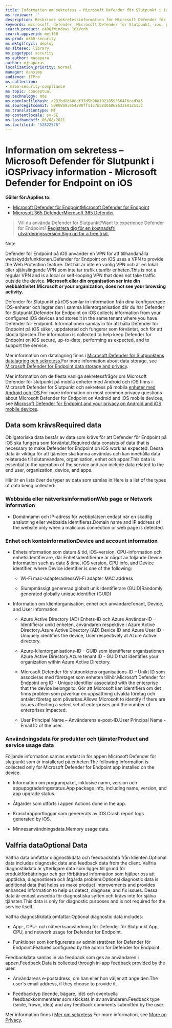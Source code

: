 ```yaml
---
title: Information om sekretess – Microsoft Defender för Slutpunkt i iOS
ms.reviewer: ''
description: Beskriver sekretessinformation för Microsoft Defender för Slutpunkt i iOS
keywords: microsoft, defender, Microsoft Defender för Slutpunkt, ios, princip, översikt
search.product: eADQiWindows 10XVcnh
search.appverid: met150
ms.prod: m365-security
ms.mktglfcycl: deploy
ms.sitesec: library
ms.pagetype: security
ms.author: macapara
author: mjcaparas
localization_priority: Normal
manager: dansimp
audience: ITPro
ms.collection:
- m365-security-compliance
ms.topic: conceptual
ms.technology: mde
ms.openlocfilehash: a232bd8d600df37d5b9b01921859556476ced345
ms.sourcegitcommit: 50908a93554290ff1157b58d0a868a33e012513c
ms.translationtype: MT
ms.contentlocale: sv-SE
ms.lasthandoff: 06/08/2021
ms.locfileid: "52822376"
---
```

# <a name="privacy-information---microsoft-defender-for-endpoint-on-ios"></a><span data-ttu-id="4850d-104">Information om sekretess – Microsoft Defender för Slutpunkt i iOS</span><span class="sxs-lookup"><span data-stu-id="4850d-104">Privacy information - Microsoft Defender for Endpoint on iOS</span></span>

<span data-ttu-id="4850d-105">**Gäller för:**</span><span class="sxs-lookup"><span data-stu-id="4850d-105">**Applies to:**</span></span>
- [<span data-ttu-id="4850d-106">Microsoft Defender för Endpoint</span><span class="sxs-lookup"><span data-stu-id="4850d-106">Microsoft Defender for Endpoint</span></span>](https://go.microsoft.com/fwlink/p/?linkid=2154037)
- [<span data-ttu-id="4850d-107">Microsoft 365 Defender</span><span class="sxs-lookup"><span data-stu-id="4850d-107">Microsoft 365 Defender</span></span>](https://go.microsoft.com/fwlink/?linkid=2118804)

> <span data-ttu-id="4850d-108">Vill du använda Defender för Slutpunkt?</span><span class="sxs-lookup"><span data-stu-id="4850d-108">Want to experience Defender for Endpoint?</span></span> [<span data-ttu-id="4850d-109">Registrera dig för en kostnadsfri utvärderingsversion.</span><span class="sxs-lookup"><span data-stu-id="4850d-109">Sign up for a free trial.</span></span>](https://www.microsoft.com/microsoft-365/windows/microsoft-defender-atp?ocid=docs-wdatp-investigateip-abovefoldlink)

> [!NOTE]
> <span data-ttu-id="4850d-110">Defender för Endpoint på iOS använder en VPN för att tillhandahålla webskyddsfunktionen.</span><span class="sxs-lookup"><span data-stu-id="4850d-110">Defender for Endpoint on iOS uses a VPN to provide the Web Protection feature.</span></span> <span data-ttu-id="4850d-111">Det här är inte en vanlig VPN och är en lokal eller självslingande VPN som inte tar trafik utanför enheten.</span><span class="sxs-lookup"><span data-stu-id="4850d-111">This is not a regular VPN and is a local or self-looping VPN that does not take traffic outside the device.</span></span> <span data-ttu-id="4850d-112">**Microsoft eller din organisation ser inte din webbaktivitet.**</span><span class="sxs-lookup"><span data-stu-id="4850d-112">**Microsoft or your organization, does not see your browsing activity.**</span></span>

<span data-ttu-id="4850d-113">Defender för Slutpunkt på iOS samlar in information från dina konfigurerade iOS-enheter och lagrar den i samma klientorganisation där du har Defender för Slutpunkt.</span><span class="sxs-lookup"><span data-stu-id="4850d-113">Defender for Endpoint on iOS collects information from your configured iOS devices and stores it in the same tenant where you have Defender for Endpoint.</span></span> <span data-ttu-id="4850d-114">Informationen samlas in för att hålla Defender för Endpoint på iOS säker, uppdaterad och fungerar som förväntat, och för att stödja tjänsten.</span><span class="sxs-lookup"><span data-stu-id="4850d-114">The information is collected to help keep Defender for Endpoint on iOS secure, up-to-date, performing as expected, and to support the service.</span></span>

<span data-ttu-id="4850d-115">Mer information om datalagring finns i [Microsoft Defender för Slutpunktens datalagring och sekretess.](data-storage-privacy.md)</span><span class="sxs-lookup"><span data-stu-id="4850d-115">For more information about data storage, see [Microsoft Defender for Endpoint data storage and privacy](data-storage-privacy.md).</span></span>


<span data-ttu-id="4850d-116">Mer information om de flesta vanliga sekretessfrågor om Microsoft Defender för slutpunkt på mobila enheter med Android och iOS finns i Microsoft Defender för Slutpunkt och sekretess på mobila [enheter med Android och iOS.](https://support.microsoft.com/topic/microsoft-defender-for-endpoint-and-your-privacy-on-android-and-ios-mobile-devices-4109bc54-8ec5-4433-9c33-d359b75ac22a)</span><span class="sxs-lookup"><span data-stu-id="4850d-116">For more information on most common privacy questions about Microsoft Defender for Endpoint on Android and iOS mobile devices, see [Microsoft Defender for Endpoint and your privacy on Android and iOS mobile devices](https://support.microsoft.com/topic/microsoft-defender-for-endpoint-and-your-privacy-on-android-and-ios-mobile-devices-4109bc54-8ec5-4433-9c33-d359b75ac22a).</span></span>

## <a name="required-data"></a><span data-ttu-id="4850d-117">Data som krävs</span><span class="sxs-lookup"><span data-stu-id="4850d-117">Required data</span></span> 

<span data-ttu-id="4850d-118">Obligatoriska data består av data som krävs för att Defender för Endpoint på iOS ska fungera som förväntat.</span><span class="sxs-lookup"><span data-stu-id="4850d-118">Required data consists of data that is necessary to make Defender for Endpoint on iOS work as expected.</span></span> <span data-ttu-id="4850d-119">Dessa data är viktiga för att tjänsten ska kunna användas och kan innehålla data relaterade till slutanvändare, organisation, enhet och appar.</span><span class="sxs-lookup"><span data-stu-id="4850d-119">This data is essential to the operation of the service and can include data related to the end user, organization, device, and apps.</span></span> 

<span data-ttu-id="4850d-120">Här är en lista över de typer av data som samlas in:</span><span class="sxs-lookup"><span data-stu-id="4850d-120">Here is a list of the types of data being collected:</span></span> 

### <a name="web-page-or-network-information"></a><span data-ttu-id="4850d-121">Webbsida eller nätverksinformation</span><span class="sxs-lookup"><span data-stu-id="4850d-121">Web page or Network information</span></span> 

- <span data-ttu-id="4850d-122">Domännamn och IP-adress för webbplatsen endast när en skadlig anslutning eller webbsida identifieras.</span><span class="sxs-lookup"><span data-stu-id="4850d-122">Domain name and IP address of the website only when a malicious connection or web page is detected.</span></span> 

### <a name="device-and-account-information"></a><span data-ttu-id="4850d-123">Enhet och kontoinformation</span><span class="sxs-lookup"><span data-stu-id="4850d-123">Device and account information</span></span> 

- <span data-ttu-id="4850d-124">Enhetsinformation som datum & tid, iOS-version, CPU-information och enhetsidentifierare, där Enhetsidentifierare är något av följande:</span><span class="sxs-lookup"><span data-stu-id="4850d-124">Device information such as date & time, iOS version, CPU info, and Device identifier, where Device identifier is one of the following:</span></span> 

    - <span data-ttu-id="4850d-125">Wi-Fi mac-adapteradress</span><span class="sxs-lookup"><span data-stu-id="4850d-125">Wi-Fi adapter MAC address</span></span> 

    - <span data-ttu-id="4850d-126">Slumpmässigt genererad globalt unik identifierare (GUID)</span><span class="sxs-lookup"><span data-stu-id="4850d-126">Randomly generated globally unique identifier (GUID)</span></span> 

- <span data-ttu-id="4850d-127">Information om klientorganisation, enhet och användare</span><span class="sxs-lookup"><span data-stu-id="4850d-127">Tenant, Device, and User information</span></span> 

    - <span data-ttu-id="4850d-128">Azure Active Directory (AD) Enhets-ID och Azure Användar-ID – Identifierar unikt enheten, användaren respektive i Azure Active Directory.</span><span class="sxs-lookup"><span data-stu-id="4850d-128">Azure Active Directory (AD) Device ID and Azure User ID - Uniquely identifies the device, User respectively at Azure Active directory.</span></span> 

    - <span data-ttu-id="4850d-129">Azure-klientorganisations-ID – GUID som identifierar organisationen Azure Active Directory.</span><span class="sxs-lookup"><span data-stu-id="4850d-129">Azure tenant ID - GUID that identifies your organization within Azure Active Directory.</span></span> 

    - <span data-ttu-id="4850d-130">Microsoft Defender för slutpunktens organisations-ID – Unikt ID som associeras med företaget som enheten tillhör.</span><span class="sxs-lookup"><span data-stu-id="4850d-130">Microsoft Defender for Endpoint org ID - Unique identifier associated with the enterprise that the device belongs to.</span></span> <span data-ttu-id="4850d-131">Gör att Microsoft kan identifiera om det finns problem som påverkar en uppsättning utvalda företag och antalet företag som påverkas.</span><span class="sxs-lookup"><span data-stu-id="4850d-131">Allows Microsoft to identify if there are issues affecting a select set of enterprises and the number of enterprises impacted.</span></span> 

    - <span data-ttu-id="4850d-132">User Principal Name – Användarens e-post-ID.</span><span class="sxs-lookup"><span data-stu-id="4850d-132">User Principal Name - Email ID of the user.</span></span> 

### <a name="product-and-service-usage-data"></a><span data-ttu-id="4850d-133">Användningsdata för produkter och tjänster</span><span class="sxs-lookup"><span data-stu-id="4850d-133">Product and service usage data</span></span> 

<span data-ttu-id="4850d-134">Följande information samlas endast in för appen Microsoft Defender för slutpunkt som är installerad på enheten.</span><span class="sxs-lookup"><span data-stu-id="4850d-134">The following information is collected only for Microsoft Defender for Endpoint app installed on the device.</span></span> 

- <span data-ttu-id="4850d-135">Information om programpaket, inklusive namn, version och appuppgraderingsstatus.</span><span class="sxs-lookup"><span data-stu-id="4850d-135">App package info, including name, version, and app upgrade status.</span></span> 

- <span data-ttu-id="4850d-136">Åtgärder som utförts i appen.</span><span class="sxs-lookup"><span data-stu-id="4850d-136">Actions done in the app.</span></span> 

- <span data-ttu-id="4850d-137">Kraschrapportloggar som genererats av iOS.</span><span class="sxs-lookup"><span data-stu-id="4850d-137">Crash report logs generated by iOS.</span></span> 

- <span data-ttu-id="4850d-138">Minnesanvändningsdata.</span><span class="sxs-lookup"><span data-stu-id="4850d-138">Memory usage data.</span></span> 

## <a name="optional-data"></a><span data-ttu-id="4850d-139">Valfria data</span><span class="sxs-lookup"><span data-stu-id="4850d-139">Optional Data</span></span> 

<span data-ttu-id="4850d-140">Valfria data omfattar diagnostikdata och feedbackdata från klienten.</span><span class="sxs-lookup"><span data-stu-id="4850d-140">Optional data includes diagnostic data and feedback data from the client.</span></span> <span data-ttu-id="4850d-141">Valfria diagnostikdata är ytterligare data som ligger till grund för produktförbättringar och ger förbättrad information som hjälper oss att upptäcka, diagnostisera och åtgärda problem.</span><span class="sxs-lookup"><span data-stu-id="4850d-141">Optional diagnostic data is additional data that helps us make product improvements and provides enhanced information to help us detect, diagnose, and fix issues.</span></span> <span data-ttu-id="4850d-142">Dessa data är endast avsedda för diagnostiska syften och krävs inte för själva tjänsten.</span><span class="sxs-lookup"><span data-stu-id="4850d-142">This data is only for diagnostic purposes and is not required for the service itself.</span></span> 

<span data-ttu-id="4850d-143">Valfria diagnostikdata omfattar:</span><span class="sxs-lookup"><span data-stu-id="4850d-143">Optional diagnostic data includes:</span></span> 

- <span data-ttu-id="4850d-144">App-, CPU- och nätverksanvändning för Defender för Slutpunkt.</span><span class="sxs-lookup"><span data-stu-id="4850d-144">App, CPU, and network usage for Defender for Endpoint.</span></span> 

- <span data-ttu-id="4850d-145">Funktioner som konfigurerats av administratören för Defender för Endpoint.</span><span class="sxs-lookup"><span data-stu-id="4850d-145">Features configured by the admin for Defender for Endpoint.</span></span> 

<span data-ttu-id="4850d-146">Feedbackdata samlas in via feedback som ges av användaren i appen.</span><span class="sxs-lookup"><span data-stu-id="4850d-146">Feedback Data is collected through in-app feedback provided by the user.</span></span> 

- <span data-ttu-id="4850d-147">Användarens e-postadress, om han eller hon väljer att ange den.</span><span class="sxs-lookup"><span data-stu-id="4850d-147">The user's email address, if they choose to provide it.</span></span>

- <span data-ttu-id="4850d-148">Feedbacktyp (leende, bägare, idé) och eventuella feedbackkommentarer som skickats in av användaren.</span><span class="sxs-lookup"><span data-stu-id="4850d-148">Feedback type (smile, frown, idea) and any feedback comments submitted by the user.</span></span> 

<span data-ttu-id="4850d-149">Mer information finns i [Mer om sekretess](https://aka.ms/mdatpiosprivacystatement).</span><span class="sxs-lookup"><span data-stu-id="4850d-149">For more information, see [More on Privacy](https://aka.ms/mdatpiosprivacystatement).</span></span>


